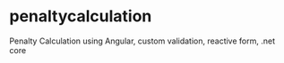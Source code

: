 # penaltycalculation
Penalty Calculation using Angular, custom validation, reactive form, .net core 
